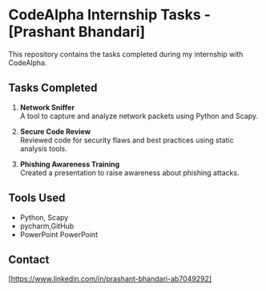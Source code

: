 
# CodeAlpha Internship Tasks - [Prashant Bhandari]
This repository contains the tasks completed during my internship with CodeAlpha.

## Tasks Completed

1. **Network Sniffer**  
   A tool to capture and analyze network packets using Python and Scapy.

2. **Secure Code Review**  
   Reviewed code for security flaws and best practices using static analysis tools.

3. **Phishing Awareness Training**  
   Created a presentation to raise awareness about phishing attacks.

## Tools Used
- Python, Scapy
- pycharm,GitHub
- PowerPoint
PowerPoint

## Contact
[https://www.linkedin.com/in/prashant-bhandari-ab7049292]
